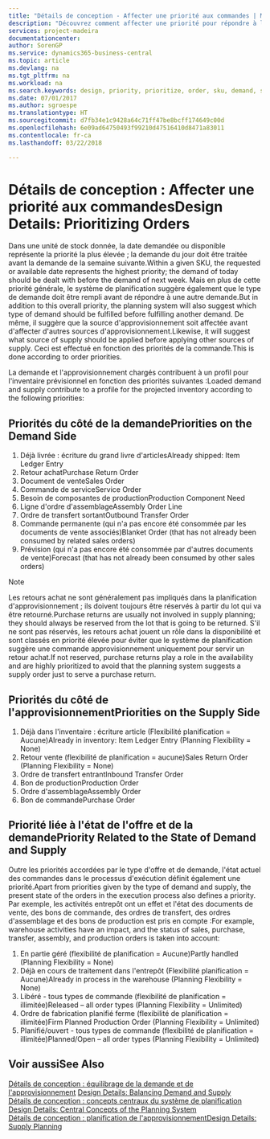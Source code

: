 ```yaml
---
title: "Détails de conception - Affecter une priorité aux commandes | Microsoft Docs"
description: "Découvrez comment affecter une priorité pour répondre à la demande et l'approvisionnement."
services: project-madeira
documentationcenter: 
author: SorenGP
ms.service: dynamics365-business-central
ms.topic: article
ms.devlang: na
ms.tgt_pltfrm: na
ms.workload: na
ms.search.keywords: design, priority, prioritize, order, sku, demand, supply
ms.date: 07/01/2017
ms.author: sgroespe
ms.translationtype: HT
ms.sourcegitcommit: d7fb34e1c9428a64c71ff47be8bcff174649c00d
ms.openlocfilehash: 6e09ad64750493f99210d47516410d8471a83011
ms.contentlocale: fr-ca
ms.lasthandoff: 03/22/2018

---
```

# <a name="design-details-prioritizing-orders"></a><span data-ttu-id="cad74-103">Détails de conception : Affecter une priorité aux commandes</span><span class="sxs-lookup"><span data-stu-id="cad74-103">Design Details: Prioritizing Orders</span></span>
<span data-ttu-id="cad74-104">Dans une unité de stock donnée, la date demandée ou disponible représente la priorité la plus élevée ; la demande du jour doit être traitée avant la demande de la semaine suivante.</span><span class="sxs-lookup"><span data-stu-id="cad74-104">Within a given SKU, the requested or available date represents the highest priority; the demand of today should be dealt with before the demand of next week.</span></span> <span data-ttu-id="cad74-105">Mais en plus de cette priorité générale, le système de planification suggère également que le type de demande doit être rempli avant de répondre à une autre demande.</span><span class="sxs-lookup"><span data-stu-id="cad74-105">But in addition to this overall priority, the planning system will also suggest which type of demand should be fulfilled before fulfilling another demand.</span></span> <span data-ttu-id="cad74-106">De même, il suggère que la source d'approvisionnement soit affectée avant d'affecter d'autres sources d'approvisionnement.</span><span class="sxs-lookup"><span data-stu-id="cad74-106">Likewise, it will suggest what source of supply should be applied before applying other sources of supply.</span></span> <span data-ttu-id="cad74-107">Ceci est effectué en fonction des priorités de la commande.</span><span class="sxs-lookup"><span data-stu-id="cad74-107">This is done according to order priorities.</span></span>  
  
<span data-ttu-id="cad74-108">La demande et l'approvisionnement chargés contribuent à un profil pour l'inventaire prévisionnel en fonction des priorités suivantes :</span><span class="sxs-lookup"><span data-stu-id="cad74-108">Loaded demand and supply contribute to a profile for the projected inventory according to the following priorities:</span></span>  
  
## <a name="priorities-on-the-demand-side"></a><span data-ttu-id="cad74-109">Priorités du côté de la demande</span><span class="sxs-lookup"><span data-stu-id="cad74-109">Priorities on the Demand Side</span></span>  
1. <span data-ttu-id="cad74-110">Déjà livrée : écriture du grand livre d'articles</span><span class="sxs-lookup"><span data-stu-id="cad74-110">Already shipped: Item Ledger Entry</span></span>  
2. <span data-ttu-id="cad74-111">Retour achat</span><span class="sxs-lookup"><span data-stu-id="cad74-111">Purchase Return Order</span></span>  
3. <span data-ttu-id="cad74-112">Document de vente</span><span class="sxs-lookup"><span data-stu-id="cad74-112">Sales Order</span></span>  
4. <span data-ttu-id="cad74-113">Commande de service</span><span class="sxs-lookup"><span data-stu-id="cad74-113">Service Order</span></span>  
5. <span data-ttu-id="cad74-114">Besoin de composantes de production</span><span class="sxs-lookup"><span data-stu-id="cad74-114">Production Component Need</span></span>  
6. <span data-ttu-id="cad74-115">Ligne d'ordre d'assemblage</span><span class="sxs-lookup"><span data-stu-id="cad74-115">Assembly Order Line</span></span>  
7. <span data-ttu-id="cad74-116">Ordre de transfert sortant</span><span class="sxs-lookup"><span data-stu-id="cad74-116">Outbound Transfer Order</span></span>  
8. <span data-ttu-id="cad74-117">Commande permanente (qui n'a pas encore été consommée par les documents de vente associés)</span><span class="sxs-lookup"><span data-stu-id="cad74-117">Blanket Order (that has not already been consumed by related sales orders)</span></span>  
9. <span data-ttu-id="cad74-118">Prévision (qui n'a pas encore été consommée par d'autres documents de vente)</span><span class="sxs-lookup"><span data-stu-id="cad74-118">Forecast (that has not already been consumed by other sales orders)</span></span>  
  
> [!NOTE]  
>  <span data-ttu-id="cad74-119">Les retours achat ne sont généralement pas impliqués dans la planification d'approvisionnement ; ils doivent toujours être réservés à partir du lot qui va être retourné.</span><span class="sxs-lookup"><span data-stu-id="cad74-119">Purchase returns are usually not involved in supply planning; they should always be reserved from the lot that is going to be returned.</span></span> <span data-ttu-id="cad74-120">S'il ne sont pas réservés, les retours achat jouent un rôle dans la disponibilité et sont classés en priorité élevée pour éviter que le système de planification suggère une commande approvisionnement uniquement pour servir un retour achat.</span><span class="sxs-lookup"><span data-stu-id="cad74-120">If not reserved, purchase returns play a role in the availability and are highly prioritized to avoid that the planning system suggests a supply order just to serve a purchase return.</span></span>  
  
## <a name="priorities-on-the-supply-side"></a><span data-ttu-id="cad74-121">Priorités du côté de l'approvisionnement</span><span class="sxs-lookup"><span data-stu-id="cad74-121">Priorities on the Supply Side</span></span>  
1. <span data-ttu-id="cad74-122">Déjà dans l'inventaire : écriture article (Flexibilité planification = Aucune)</span><span class="sxs-lookup"><span data-stu-id="cad74-122">Already in inventory: Item Ledger Entry (Planning Flexibility = None)</span></span>  
2. <span data-ttu-id="cad74-123">Retour vente (flexibilité de planification = aucune)</span><span class="sxs-lookup"><span data-stu-id="cad74-123">Sales Return Order (Planning Flexibility = None)</span></span>  
3. <span data-ttu-id="cad74-124">Ordre de transfert entrant</span><span class="sxs-lookup"><span data-stu-id="cad74-124">Inbound Transfer Order</span></span>  
4. <span data-ttu-id="cad74-125">Bon de production</span><span class="sxs-lookup"><span data-stu-id="cad74-125">Production Order</span></span>  
5. <span data-ttu-id="cad74-126">Ordre d'assemblage</span><span class="sxs-lookup"><span data-stu-id="cad74-126">Assembly Order</span></span>  
6. <span data-ttu-id="cad74-127">Bon de commande</span><span class="sxs-lookup"><span data-stu-id="cad74-127">Purchase Order</span></span>  
  
## <a name="priority-related-to-the-state-of-demand-and-supply"></a><span data-ttu-id="cad74-128">Priorité liée à l'état de l'offre et de la demande</span><span class="sxs-lookup"><span data-stu-id="cad74-128">Priority Related to the State of Demand and Supply</span></span>  
<span data-ttu-id="cad74-129">Outre les priorités accordées par le type d'offre et de demande, l'état actuel des commandes dans le processus d'exécution définit également une priorité.</span><span class="sxs-lookup"><span data-stu-id="cad74-129">Apart from priorities given by the type of demand and supply, the present state of the orders in the execution process also defines a priority.</span></span> <span data-ttu-id="cad74-130">Par exemple, les activités entrepôt ont un effet et l'état des documents de vente, des bons de commande, des ordres de transfert, des ordres d'assemblage et des bons de production est pris en compte :</span><span class="sxs-lookup"><span data-stu-id="cad74-130">For example, warehouse activities have an impact, and the status of sales, purchase, transfer, assembly, and production orders is taken into account:</span></span>  
  
1. <span data-ttu-id="cad74-131">En partie géré (flexibilité de planification = Aucune)</span><span class="sxs-lookup"><span data-stu-id="cad74-131">Partly handled (Planning Flexibility = None)</span></span>  
2. <span data-ttu-id="cad74-132">Déjà en cours de traitement dans l'entrepôt (Flexibilité planification = Aucune)</span><span class="sxs-lookup"><span data-stu-id="cad74-132">Already in process in the warehouse (Planning Flexibility = None)</span></span>  
3. <span data-ttu-id="cad74-133">Libéré - tous types de commande (flexibilité de planification = illimitée)</span><span class="sxs-lookup"><span data-stu-id="cad74-133">Released – all order types (Planning Flexibility = Unlimited)</span></span>  
4. <span data-ttu-id="cad74-134">Ordre de fabrication planifié ferme (flexibilité de planification = illimitée)</span><span class="sxs-lookup"><span data-stu-id="cad74-134">Firm Planned Production Order (Planning Flexibility = Unlimited)</span></span>  
5. <span data-ttu-id="cad74-135">Planifié/ouvert - tous types de commande (flexibilité de planification = illimitée)</span><span class="sxs-lookup"><span data-stu-id="cad74-135">Planned/Open – all order types (Planning Flexibility = Unlimited)</span></span>  
  
## <a name="see-also"></a><span data-ttu-id="cad74-136">Voir aussi</span><span class="sxs-lookup"><span data-stu-id="cad74-136">See Also</span></span>  
<span data-ttu-id="cad74-137">[Détails de conception : équilibrage de la demande et de l'approvisionnement](design-details-balancing-demand-and-supply.md) </span><span class="sxs-lookup"><span data-stu-id="cad74-137">[Design Details: Balancing Demand and Supply](design-details-balancing-demand-and-supply.md) </span></span>  
<span data-ttu-id="cad74-138">[Détails de conception : concepts centraux du système de planification](design-details-central-concepts-of-the-planning-system.md) </span><span class="sxs-lookup"><span data-stu-id="cad74-138">[Design Details: Central Concepts of the Planning System](design-details-central-concepts-of-the-planning-system.md) </span></span>  
[<span data-ttu-id="cad74-139">Détails de conception : planification de l'approvisionnement</span><span class="sxs-lookup"><span data-stu-id="cad74-139">Design Details: Supply Planning</span></span>](design-details-supply-planning.md)
